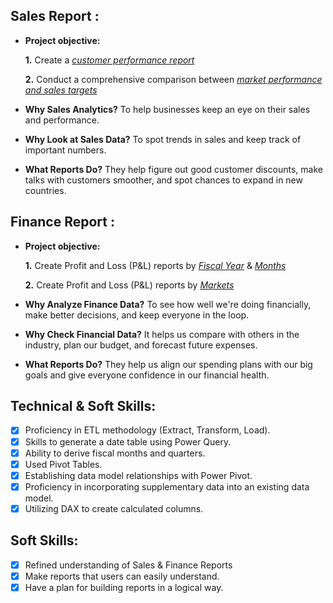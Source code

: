 ## Sales Report :


- **Project objective:** 

    **1.** Create a _[customer performance report](https://github.com/Dp-855/Excel-Sales-Analytics/blob/main/Customer%20Performance%20report.pdf)_ 

    **2.** Conduct a comprehensive comparison between _[market performance and sales targets](https://github.com/Dp-855/Excel-Sales-Analytics/blob/main/Market%20Performance%20vs%20target.pdf)_

- **Why Sales Analytics?** To help businesses keep an eye on their sales and performance.

- **Why Look at Sales Data?** To spot trends in sales and keep track of important numbers.

- **What Reports Do?** They help figure out good customer discounts, make talks with customers smoother, and spot chances to expand in new countries.


## Finance Report :

- **Project objective:** 

    **1.** Create Profit and Loss (P&L) reports by _[Fiscal Year](https://github.com/Dp-855/Excel-Sales-Analytics/blob/main/P%26L%20by%20fiscal%20year.pdf)_ & _[Months](https://github.com/Dp-855/Excel-Sales-Analytics/blob/main/P%26L%20by%20months.pdf)_ 

   **2.** Create Profit and Loss (P&L) reports by _[Markets](https://github.com/Dp-855/Excel-Sales-Analytics/blob/main/P%26L%20Statement%20by%20Markets.pdf)_

- **Why Analyze Finance Data?** To see how well we're doing financially, make better decisions, and keep everyone in the loop.

- **Why Check Financial Data?** It helps us compare with others in the industry, plan our budget, and forecast future expenses.

- **What Reports Do?** They help us align our spending plans with our big goals and give everyone confidence in our financial health.


## Technical & Soft Skills:
- [x]	Proficiency in ETL methodology (Extract, Transform, Load).
- [x]	Skills to generate a date table using Power Query.
- [x]	Ability to derive fiscal months and quarters.
- [x]	Used Pivot Tables.
- [x]	Establishing data model relationships with Power Pivot.
- [x]	Proficiency in incorporating supplementary data into an existing data model.
- [x]	Utilizing DAX to create calculated columns.

## Soft Skills:
- [x]	Refined understanding of Sales & Finance Reports
- [x]	Make reports that users can easily understand.
- [x]	Have a plan for building reports in a logical way.
